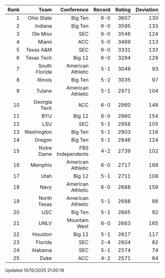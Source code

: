 | Rank  | Team                 | Conference           | Record   | Rating | Deviation |
| ---:  | ---:                 | ---:                 | ---:     | ---:   | ---:      |
| 1     | Ohio State           | Big Ten              | 6-0      | 3607   | 130       |
| 2     | Indiana              | Big Ten              | 6-0      | 3595   | 133       |
| 3     | Ole Miss             | SEC                  | 6-0      | 3546   | 124       |
| 4     | Miami                | ACC                  | 5-0      | 3489   | 113       |
| 5     | Texas A&M            | SEC                  | 6-0      | 3331   | 133       |
| 6     | Texas Tech           | Big 12               | 6-0      | 3294   | 129       |
| 7     | South Florida        | American Athletic    | 5-1      | 3049   | 93        |
| 8     | Illinois             | Big Ten              | 5-2      | 3035   | 97        |
| 9     | Tulane               | American Athletic    | 5-1      | 2971   | 104       |
| 10    | Georgia Tech         | ACC                  | 6-0      | 2960   | 148       |
| 11    | BYU                  | Big 12               | 6-0      | 2960   | 154       |
| 12    | LSU                  | SEC                  | 5-1      | 2958   | 105       |
| 13    | Washington           | Big Ten              | 5-1      | 2903   | 116       |
| 14    | Oregon               | Big Ten              | 5-1      | 2846   | 124       |
| 15    | Notre Dame           | FBS Independents     | 4-2      | 2739   | 102       |
| 16    | Memphis              | American Athletic    | 6-0      | 2717   | 168       |
| 17    | Utah                 | Big 12               | 5-1      | 2711   | 108       |
| 18    | Navy                 | American Athletic    | 6-0      | 2688   | 159       |
| 19    | North Texas          | American Athletic    | 5-1      | 2688   | 88        |
| 20    | USC                  | Big Ten              | 5-1      | 2665   | 92        |
| 21    | UNLV                 | Mountain West        | 6-0      | 2663   | 165       |
| 22    | Houston              | Big 12               | 5-1      | 2617   | 117       |
| 23    | Florida              | SEC                  | 2-4      | 2604   | 82        |
| 24    | Alabama              | SEC                  | 5-1      | 2574   | 74        |
| 25    | Duke                 | ACC                  | 4-2      | 2571   | 84        |

Updated 10/15/2025 21:00:18
